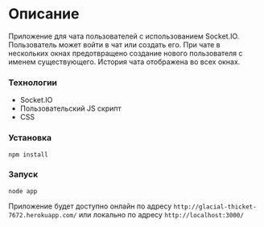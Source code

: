 # Описание
Приложение для чата пользователей с использованием Socket.IO. Пользователь может войти в чат или создать его. При чате в нескольких окнах предотвращено создание нового пользователя с именем существующего. История чата отображена во всех окнах.

### Технологии
- Socket.IO
- Пользовательский JS скрипт
- CSS

### Установка
`npm install`

### Запуск
`node app`

Приложение будет доступно онлайн по адресу `http://glacial-thicket-7672.herokuapp.com/` или локально по адресу `http://localhost:3000/`
